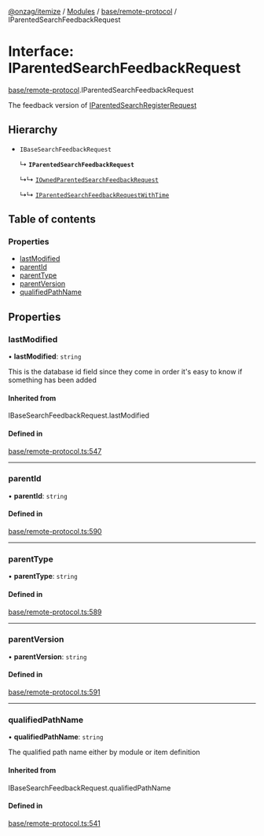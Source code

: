 [@onzag/itemize](../README.md) / [Modules](../modules.md) / [base/remote-protocol](../modules/base_remote_protocol.md) / IParentedSearchFeedbackRequest

# Interface: IParentedSearchFeedbackRequest

[base/remote-protocol](../modules/base_remote_protocol.md).IParentedSearchFeedbackRequest

The feedback version of [IParentedSearchRegisterRequest](base_remote_protocol.IParentedSearchRegisterRequest.md)

## Hierarchy

- `IBaseSearchFeedbackRequest`

  ↳ **`IParentedSearchFeedbackRequest`**

  ↳↳ [`IOwnedParentedSearchFeedbackRequest`](base_remote_protocol.IOwnedParentedSearchFeedbackRequest.md)

  ↳↳ [`IParentedSearchFeedbackRequestWithTime`](client_internal_testing.IParentedSearchFeedbackRequestWithTime.md)

## Table of contents

### Properties

- [lastModified](base_remote_protocol.IParentedSearchFeedbackRequest.md#lastmodified)
- [parentId](base_remote_protocol.IParentedSearchFeedbackRequest.md#parentid)
- [parentType](base_remote_protocol.IParentedSearchFeedbackRequest.md#parenttype)
- [parentVersion](base_remote_protocol.IParentedSearchFeedbackRequest.md#parentversion)
- [qualifiedPathName](base_remote_protocol.IParentedSearchFeedbackRequest.md#qualifiedpathname)

## Properties

### lastModified

• **lastModified**: `string`

This is the database id field
since they come in order it's easy to know if
something has been added

#### Inherited from

IBaseSearchFeedbackRequest.lastModified

#### Defined in

[base/remote-protocol.ts:547](https://github.com/onzag/itemize/blob/5c2808d3/base/remote-protocol.ts#L547)

___

### parentId

• **parentId**: `string`

#### Defined in

[base/remote-protocol.ts:590](https://github.com/onzag/itemize/blob/5c2808d3/base/remote-protocol.ts#L590)

___

### parentType

• **parentType**: `string`

#### Defined in

[base/remote-protocol.ts:589](https://github.com/onzag/itemize/blob/5c2808d3/base/remote-protocol.ts#L589)

___

### parentVersion

• **parentVersion**: `string`

#### Defined in

[base/remote-protocol.ts:591](https://github.com/onzag/itemize/blob/5c2808d3/base/remote-protocol.ts#L591)

___

### qualifiedPathName

• **qualifiedPathName**: `string`

The qualified path name either by module
or item definition

#### Inherited from

IBaseSearchFeedbackRequest.qualifiedPathName

#### Defined in

[base/remote-protocol.ts:541](https://github.com/onzag/itemize/blob/5c2808d3/base/remote-protocol.ts#L541)
